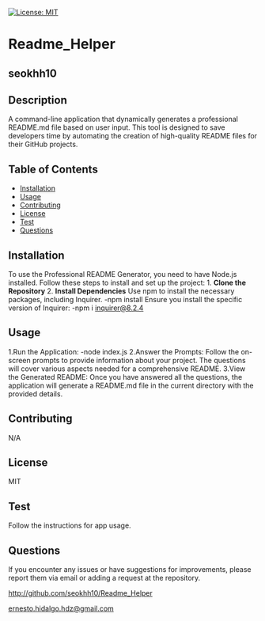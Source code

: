 
  [![License: MIT](https://img.shields.io/badge/license-MIT-green)](https://opensource.org/licenses/MIT)
  # Readme_Helper
  ## seokhh10


  ## Description

  A command-line application that dynamically generates a professional README.md file based on user input. This tool is designed to save developers time by automating the creation of high-quality README files for their GitHub projects.

  ## Table of Contents
  * [Installation](#installation)
  * [Usage](#usage)
  * [Contributing](#contributing)
  * [License](#license)
  * [Test](#test)
  * [Questions](#questions)


  ## Installation

  To use the Professional README Generator, you need to have Node.js installed. Follow these steps to install and set up the project: 1. **Clone the Repository** 2. **Install Dependencies**  Use npm to install the necessary packages, including Inquirer. -npm install Ensure you install the specific version of Inquirer: -npm i inquirer@8.2.4

  ## Usage

  1.Run the Application: -node index.js 2.Answer the Prompts: Follow the on-screen prompts to provide information about your project. The questions will cover various aspects needed for a comprehensive README. 3.View the Generated README: Once you have answered all the questions, the application will generate a README.md file in the current directory with the provided details.

  ## Contributing

  N/A

  ## License

  MIT

  ## Test

  Follow the instructions for app usage.

  ## Questions

  If you encounter any issues or have suggestions for improvements, please report them via email or adding a request at the repository.

  http://github.com/seokhh10/Readme_Helper


  ernesto.hidalgo.hdz@gmail.com

